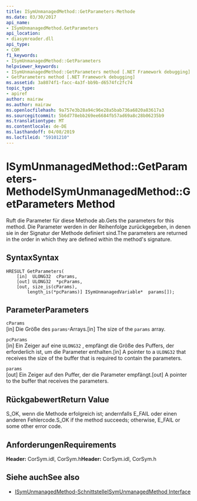 ```yaml
---
title: ISymUnmanagedMethod::GetParameters-Methode
ms.date: 03/30/2017
api_name:
- ISymUnmanagedMethod.GetParameters
api_location:
- diasymreader.dll
api_type:
- COM
f1_keywords:
- ISymUnmanagedMethod::GetParameters
helpviewer_keywords:
- ISymUnmanagedMethod::GetParameters method [.NET Framework debugging]
- GetParameters method [.NET Framework debugging]
ms.assetid: 3a8074f1-facc-4a3f-bb9b-d6574fc2fc74
topic_type:
- apiref
author: mairaw
ms.author: mairaw
ms.openlocfilehash: 9a757e3b28a94c96e28a5bab736a6820a83617a3
ms.sourcegitcommit: 5b6d778ebb269ee6684fb57ad69a8c28b06235b9
ms.translationtype: MT
ms.contentlocale: de-DE
ms.lasthandoff: 04/08/2019
ms.locfileid: "59101210"
---
```

# <a name="isymunmanagedmethodgetparameters-method"></a><span data-ttu-id="16a02-102">ISymUnmanagedMethod::GetParameters-Methode</span><span class="sxs-lookup"><span data-stu-id="16a02-102">ISymUnmanagedMethod::GetParameters Method</span></span>
<span data-ttu-id="16a02-103">Ruft die Parameter für diese Methode ab.</span><span class="sxs-lookup"><span data-stu-id="16a02-103">Gets the parameters for this method.</span></span> <span data-ttu-id="16a02-104">Die Parameter werden in der Reihenfolge zurückgegeben, in denen sie in der Signatur der Methode definiert sind.</span><span class="sxs-lookup"><span data-stu-id="16a02-104">The parameters are returned in the order in which they are defined within the method's signature.</span></span>  
  
## <a name="syntax"></a><span data-ttu-id="16a02-105">Syntax</span><span class="sxs-lookup"><span data-stu-id="16a02-105">Syntax</span></span>  
  
```  
HRESULT GetParameters(  
    [in]  ULONG32  cParams,  
    [out] ULONG32  *pcParams,  
    [out, size_is(cParams),  
        length_is(*pcParams)] ISymUnmanagedVariable*  params[]);  
```  
  
## <a name="parameters"></a><span data-ttu-id="16a02-106">Parameter</span><span class="sxs-lookup"><span data-stu-id="16a02-106">Parameters</span></span>  
 `cParams`  
 <span data-ttu-id="16a02-107">[in] Die Größe des `params`-Arrays.</span><span class="sxs-lookup"><span data-stu-id="16a02-107">[in] The size of the `params` array.</span></span>  
  
 `pcParams`  
 <span data-ttu-id="16a02-108">[in] Ein Zeiger auf eine `ULONG32` , empfängt die Größe des Puffers, der erforderlich ist, um die Parameter enthalten.</span><span class="sxs-lookup"><span data-stu-id="16a02-108">[in] A pointer to a `ULONG32` that receives the size of the buffer that is required to contain the parameters.</span></span>  
  
 `params`  
 <span data-ttu-id="16a02-109">[out] Ein Zeiger auf den Puffer, der die Parameter empfängt.</span><span class="sxs-lookup"><span data-stu-id="16a02-109">[out] A pointer to the buffer that receives the parameters.</span></span>  
  
## <a name="return-value"></a><span data-ttu-id="16a02-110">Rückgabewert</span><span class="sxs-lookup"><span data-stu-id="16a02-110">Return Value</span></span>  
 <span data-ttu-id="16a02-111">S_OK, wenn die Methode erfolgreich ist; andernfalls E_FAIL oder einen anderen Fehlercode.</span><span class="sxs-lookup"><span data-stu-id="16a02-111">S_OK if the method succeeds; otherwise, E_FAIL or some other error code.</span></span>  
  
## <a name="requirements"></a><span data-ttu-id="16a02-112">Anforderungen</span><span class="sxs-lookup"><span data-stu-id="16a02-112">Requirements</span></span>  
 <span data-ttu-id="16a02-113">**Header:** CorSym.idl, CorSym.h</span><span class="sxs-lookup"><span data-stu-id="16a02-113">**Header:** CorSym.idl, CorSym.h</span></span>  
  
## <a name="see-also"></a><span data-ttu-id="16a02-114">Siehe auch</span><span class="sxs-lookup"><span data-stu-id="16a02-114">See also</span></span>

- [<span data-ttu-id="16a02-115">ISymUnmanagedMethod-Schnittstelle</span><span class="sxs-lookup"><span data-stu-id="16a02-115">ISymUnmanagedMethod Interface</span></span>](../../../../docs/framework/unmanaged-api/diagnostics/isymunmanagedmethod-interface.md)
